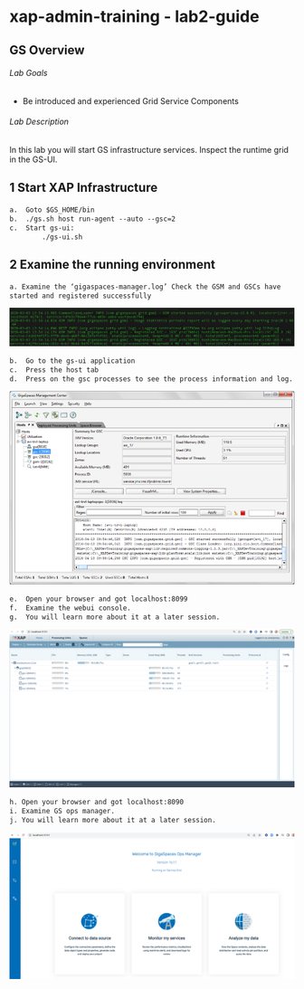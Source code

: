 # xap-admin-training - lab2-guide


## 	GS Overview

###### Lab Goals
*   Be introduced and experienced Grid Service Components

###### Lab Description
In this lab you will start GS infrastructure services. Inspect the runtime grid in the GS-UI.

## 1	Start XAP Infrastructure

    a.	Goto $GS_HOME/bin
    b.	./gs.sh host run-agent --auto --gsc=2
    c.	Start gs-ui:
            ./gs-ui.sh
    
## 2	Examine the running environment
    
    a. Examine the ‘gigaspaces-manager.log’ Check the GSM and GSCs have started and registered successfully 

![Screenshot](./Pictures/Picture1.png)

    b.	Go to the gs-ui application
    c.	Press the host tab
    d.	Press on the gsc processes to see the process information and log.
    
![Screenshot](./Pictures/Picture2.png)

    e.	Open your browser and got localhost:8099
    f.	Examine the webui console.
    g.	You will learn more about it at a later session.
    
![Screenshot](./Pictures/Picture3.png)

    h. Open your browser and got localhost:8090
    i. Examine GS ops manager.
    j. You will learn more about it at a later session.

![Screenshot](./Pictures/Picture4.png)
